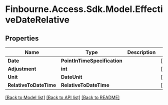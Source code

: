 # Finbourne.Access.Sdk.Model.EffectiveDateRelative

## Properties

Name | Type | Description | Notes
------------ | ------------- | ------------- | -------------
**Date** | **PointInTimeSpecification** |  | [optional] 
**Adjustment** | **int** |  | [optional] 
**Unit** | **DateUnit** |  | [optional] 
**RelativeToDateTime** | **RelativeToDateTime** |  | [optional] 

[[Back to Model list]](../README.md#documentation-for-models) [[Back to API list]](../README.md#documentation-for-api-endpoints) [[Back to README]](../README.md)

